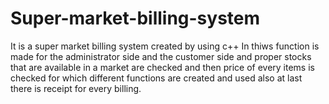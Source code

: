 # Super-market-billing-system
It is a super market billing system created by using c++
In thiws function is made for the administrator side and the customer side and proper stocks that are available in a market are checked and then price of every items is checked for which different functions are created and used also at last there is receipt for every billing.
